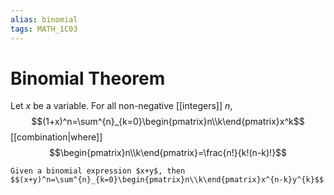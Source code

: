 ```yaml
---
alias: binomial
tags: MATH_1C03
---
```

# Binomial Theorem
Let $x$ be a variable. For all non-negative [[integers]] $n$,
$$(1+x)^n=\sum^{n}_{k=0}\begin{pmatrix}n\\k\end{pmatrix}x^k$$
[[combination|where]] 
$$\begin{pmatrix}n\\k\end{pmatrix}=\frac{n!}{k!(n-k)!}$$

```ad-abstract
Given a binomial expression $x+y$, then 
$$(x+y)^n=\sum^{n}_{k=0}\begin{pmatrix}n\\k\end{pmatrix}x^{n-k}y^{k}$$
```